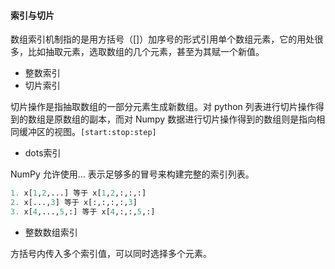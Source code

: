#### 索引与切片

数组索引机制指的是用方括号（[]）加序号的形式引用单个数组元素，它的用处很多，比如抽取元素，选取数组的几个元素，甚至为其赋一个新值。

- 整数索引 
- 切片索引

切片操作是指抽取数组的一部分元素生成新数组。对 python 列表进行切片操作得到的数组是原数组的副本，而对 Numpy 数据进行切片操作得到的数组则是指向相同缓冲区的视图。`[start:stop:step]`

- dots索引

NumPy 允许使用... 表示足够多的冒号来构建完整的索引列表。

```python
1. x[1,2,...] 等于 x[1,2,:,:,:]
2. x[...,3] 等于 x[:,:,:,:,3]
3. x[4,...,5,:] 等于 x[4,:,:,5,:]
```

- 整数数组索引

方括号内传入多个索引值，可以同时选择多个元素。
